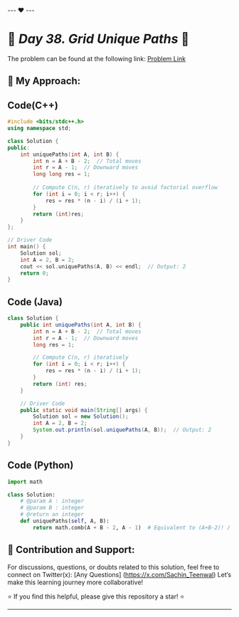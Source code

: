--- ❤️ ---

# 🚀 _Day 38. Grid Unique Paths_ 🧠


The problem can be found at the following link: [Problem Link](https://www.interviewbit.com/problems/grid-unique-paths/)

## 🎯 **My Approach:**


## Code(C++)
```cpp
#include <bits/stdc++.h>
using namespace std;

class Solution {
public:
    int uniquePaths(int A, int B) {
        int n = A + B - 2;  // Total moves
        int r = A - 1;  // Downward moves
        long long res = 1;  
        
        // Compute C(n, r) iteratively to avoid factorial overflow
        for (int i = 0; i < r; i++) {
            res = res * (n - i) / (i + 1);
        }
        return (int)res;
    }
};

// Driver Code
int main() {
    Solution sol;
    int A = 2, B = 2;
    cout << sol.uniquePaths(A, B) << endl;  // Output: 2
    return 0;
}

```

## Code (Java)

```java
class Solution {
    public int uniquePaths(int A, int B) {
        int n = A + B - 2;  // Total moves
        int r = A - 1;  // Downward moves
        long res = 1;

        // Compute C(n, r) iteratively
        for (int i = 0; i < r; i++) {
            res = res * (n - i) / (i + 1);
        }
        return (int) res;
    }

    // Driver Code
    public static void main(String[] args) {
        Solution sol = new Solution();
        int A = 2, B = 2;
        System.out.println(sol.uniquePaths(A, B));  // Output: 2
    }
}

```

## Code (Python)

```python
import math

class Solution:
    # @param A : integer
    # @param B : integer
    # @return an integer
    def uniquePaths(self, A, B):
        return math.comb(A + B - 2, A - 1)  # Equivalent to (A+B-2)! / ((A-1)! * (B-1)!)

```



## 🎯 **Contribution and Support:**

For discussions, questions, or doubts related to this solution, feel free to connect on Twitter(x): [Any Questions] (https://x.com/Sachin_Teenwal) Let’s make this learning journey more collaborative!

⭐ If you find this helpful, please give this repository a star! ⭐

---
